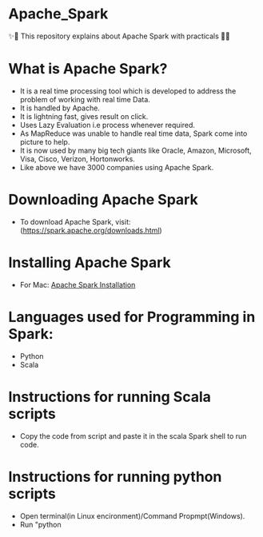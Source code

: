 # Apache_Spark
:sparkles::tada: This repository explains about Apache Spark with practicals :tada::sparkles:

# What is Apache Spark?

- It is a real time processing tool which is developed to address the problem of working with real time Data.
- It is handled by Apache. 
- It is lightning fast, gives result on click.
- Uses Lazy Evaluation i.e process whenever required.
- As MapReduce was unable to handle real time data, Spark come into picture to help.
- It is now used by many big tech giants like Oracle, Amazon, Microsoft, Visa, Cisco, Verizon, Hortonworks.
- Like above we have 3000 companies using Apache Spark.

# Downloading Apache Spark

- To download Apache Spark, visit: (https://spark.apache.org/downloads.html)

# Installing Apache Spark
- For Mac: [Apache Spark Installation](https://github.com/HarshitDawar55/Apache_Spark/blob/master/docs/Installation_Of_Spark_In_Mac.docx)

# Languages used for Programming in Spark:

- Python
- Scala

# Instructions for running Scala scripts

- Copy the code from script and paste it in the scala Spark shell to run code.

# Instructions for running python scripts
- Open terminal(in Linux encironment)/Command Propmpt(Windows).
- Run "python <script name>"
